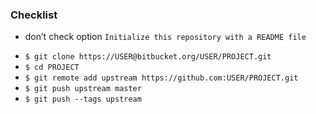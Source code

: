 ### Checklist
* don’t check option `Initialize this repository with a README file`

- `$ git clone https://USER@bitbucket.org/USER/PROJECT.git`
- `$ cd PROJECT`
- `$ git remote add upstream https://github.com:USER/PROJECT.git`
-	`$ git push upstream master`
- `$ git push --tags upstream`